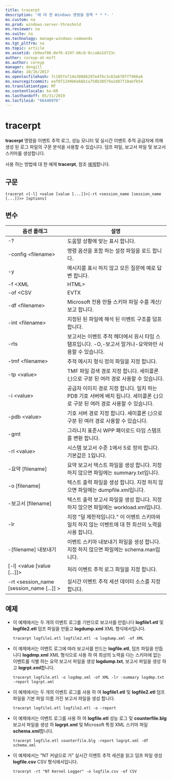 ```yaml
---
title: tracerpt
description: '에 대 한 Windows 명령을 항목 * * *- '
ms.custom: na
ms.prod: windows-server-threshold
ms.reviewer: na
ms.suite: na
ms.technology: manage-windows-commands
ms.tgt_pltfrm: na
ms.topic: article
ms.assetid: cb9eaf86-0ef6-4197-b6c8-9cca8a1d723c
author: coreyp-at-msft
ms.author: coreyp
manager: dongill
ms.date: 10/16/2017
ms.openlocfilehash: 7c105fe714e30866297e4f6c3c83a670ff7966a6
ms.sourcegitcommit: eaf071249b6eb6b1a758b38579a2d87710abfb54
ms.translationtype: MT
ms.contentlocale: ko-KR
ms.lasthandoff: 05/31/2019
ms.locfileid: "66440976"
---
```

# <a name="tracerpt"></a>tracerpt



**tracerpt** 명령을 이벤트 추적 로그, 성능 모니터 및 실시간 이벤트 추적 공급자에 의해 생성 된 로그 파일의 구문 분석을 사용할 수 있습니다. 덤프 파일, 보고서 파일 및 보고서 스키마를 생성합니다.

사용 하는 방법에 대 한 예제 **tracerpt**, 참조 [예제](#BKMK_EXAMPLES)합니다.

## <a name="syntax"></a>구문

```
tracerpt <[-l] <value [value [...]]>|-rt <session_name [session_name [...]]>> [options]
```

## <a name="options"></a>변수

|              옵션 플래그               |                                                                    설명                                                                    |
|----------------------------------------|---------------------------------------------------------------------------------------------------------------------------------------------------|
|                   -?                   |                                                         도움말 상황에 맞는 표시 합니다.                                                          |
|          -config \<filename>           |                                                 명령 옵션을 포함 하는 설정 파일을 로드 합니다.                                                  |
|                   -y                   |                                                  메시지를 표시 하지 않고 모든 질문에 예로 답변 합니다.                                                   |
|                -f \<XML                |                                                                       HTML>                                                                       |
|               -of \<CSV                |                                                                       EVTX                                                                        |
|            -df \<filename>             |                                            Microsoft 전용 만들 스키마 파일 수를 계산/보고 합니다.                                            |
|            -int \<filename>            |                                            지정된 된 파일에 해석 된 이벤트 구조를 덤프 합니다.                                            |
|                  -rts                  |                        보고서는 이벤트 추적 헤더에서 원시 타임 스탬프입니다. -O,-보고서 말거나-요약와만 사용할 수 있습니다.                         |
|            -tmf \<filename>            |                                                  추적 메시지 형식 정의 파일을 지정 합니다.                                                  |
|              -tp \<value>              |                            TMF 파일 검색 경로 지정 합니다. 세미콜론 (;)으로 구분 된 여러 경로 사용할 수 있습니다.                            |
|              -i \<value>               | 공급자 이미지 경로 지정 합니다. 일치 하는 PDB 기호 서버에 배치 됩니다. 세미콜론 (;)으로 구분 된 여러 경로 사용할 수 있습니다. |
|             -pdb \<value>              |                             기호 서버 경로 지정 합니다. 세미콜론 (;)으로 구분 된 여러 경로 사용할 수 있습니다.                             |
|                  -gmt                  |                                              그리니치 표준시 WPP 페이로드 타임 스탬프를 변환 합니다.                                               |
|              -rl \<value>              |                                               시스템 보고서 수준 1에서 5로 정의 합니다. 기본값은 1입니다.                                               |
|          -요약 [filename]           |                                  요약 보고서 텍스트 파일을 생성 합니다. 지정 하지 않으면 파일에는 summary.txt입니다.                                   |
|             -o [filename]              |                                      텍스트 출력 파일을 생성 합니다. 지정 하지 않으면 파일에는 dumpfile.xml입니다.                                      |
|           -보고서 [filename]           |                                  텍스트 출력 보고서 파일을 생성 합니다. 지정 하지 않으면 파일에는 workload.xml입니다.                                   |
|                  -lr                   |                        지정 "덜 제한적입니다." 이 이벤트 스키마와 일치 하지 않는 이벤트에 대 한 최선의 노력을 사용 합니다.                         |
|           -[filename] 내보내기           |                                  이벤트 스키마 내보내기 파일을 생성 합니다. 지정 하지 않으면 파일에는 schema.man입니다.                                   |
|       [-l] \<value [value […]]>        |                                                   처리 이벤트 추적 로그 파일을 지정 합니다.                                                    |
| -rt \<session_name [session_name [...]] > |                                                실시간 이벤트 추적 세션 데이터 소스를 지정 합니다.                                                |

## <a name="BKMK_EXAMPLES"></a>예제

- 이 예제에서는 두 개의 이벤트 로그를 기반으로 보고서를 만듭니다 **logfile1.etl** 및 **logfile2.etl** 덤프 파일을 만들고 **logdump.xml** XML 형식에서입니다.  
  ```
  tracerpt logfile1.etl logfile2.etl -o logdump.xml -of XML
  ```  
- 이 예제에서는 이벤트 로그에 따라 보고서를 만드는 **logfile.etl**, 덤프 파일을 만듭니다 **logdmp.xml** XML 형식으로 사용 하 여 최상의 노력을 다는 스키마에 없는 이벤트를 식별 하는 요약 보고서 파일을 생성 **logdump.txt**, 보고서 파일을 생성 하 고 **logrpt.xml**합니다.  
  ```
  tracerpt logfile.etl -o logdmp.xml -of XML -lr -summary logdmp.txt -report logrpt.xml
  ```  
- 이 예제에서는 두 개의 이벤트 로그를 사용 하 여 **logfile1.etl** 및 **logfile2.etl** 덤프 파일을 기본 파일 이름 가진 보고서 파일을 생성 합니다.  
  ```
  tracerpt logfile1.etl logfile2.etl -o -report
  ```  
- 이 예제에서는 이벤트 로그를 사용 하 여 **logfile.etl** 성능 로그 및 **counterfile.blg** 보고서 파일을 생성 하 **logrpt.xml** 및 Microsoft 특정 XML 스키마 파일 **schema.xml**합니다.  
  ```
  tracerpt logfile.etl counterfile.blg -report logrpt.xml -df schema.xml
  ```  
- 이 예제에서는 "NT 커널으로 거" 실시간 이벤트 추적 세션을 읽고 덤프 파일 생성 **logfile.csv** CSV 형식에서입니다.  
  ```
  tracerpt -rt "NT Kernel Logger" -o logfile.csv -of CSV
  ```